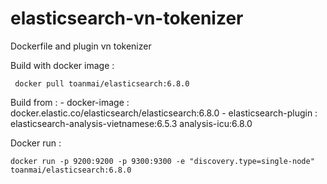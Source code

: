 # elasticsearch-vn-tokenizer
Dockerfile and plugin vn tokenizer

Build with docker image :
	 
	 docker pull toanmai/elasticsearch:6.8.0

Build from :
	- docker-image : docker.elastic.co/elasticsearch/elasticsearch:6.8.0
	- elasticsearch-plugin : elasticsearch-analysis-vietnamese:6.5.3
							 analysis-icu:6.8.0
							 
Docker run :

	docker run -p 9200:9200 -p 9300:9300 -e "discovery.type=single-node" toanmai/elasticsearch:6.8.0

